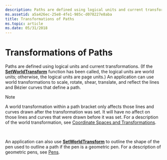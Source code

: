 ```yaml
---
description: Paths are defined using logical units and current transformations.
ms.assetid: a5a426ec-25e8-4fe1-985c-d078227e8aba
title: Transformations of Paths
ms.topic: article
ms.date: 05/31/2018
---
```


# Transformations of Paths

Paths are defined using logical units and current transformations. (If the [**SetWorldTransform**](/windows/desktop/api/Wingdi/nf-wingdi-setworldtransform) function has been called, the logical units are world units; otherwise, the logical units are page units.) An application can use world transformations to scale, rotate, shear, translate, and reflect the lines and Bézier curves that define a path.

> [!Note]  
> A world transformation within a path bracket only affects those lines and curves drawn after the transformation was set. It will have no affect on those lines and curves that were drawn before it was set. For a description of the world transformation, see [Coordinate Spaces and Transformations](coordinate-spaces-and-transformations.md).

 

An application can also use [**SetWorldTransform**](/windows/desktop/api/Wingdi/nf-wingdi-setworldtransform) to outline the shape of the pen used to outline a path if the pen is a geometric pen. For a description of geometric pens, see [Pens](pens.md).

 

 



